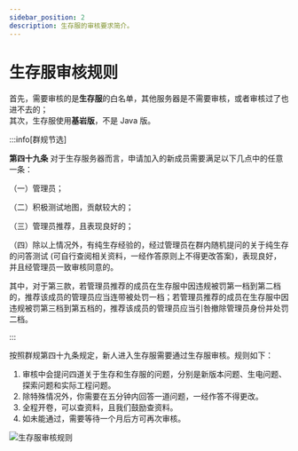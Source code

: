 ```yaml
---
sidebar_position: 2
description: 生存服的审核要求简介。
---
```


# 生存服审核规则

首先，需要审核的是**生存服**的白名单，其他服务器是不需要审核，或者审核过了也进不去的；  
其次，生存服使用**基岩版**，不是 Java 版。

:::info[群规节选]

 **第四十九条** 对于生存服务器而言，申请加入的新成员需要满足以下几点中的任意一条：

（一）管理员；

（二）积极测试地图，贡献较大的；

（三）管理员推荐，且表现良好的；

（四）除以上情况外，有纯生存经验的，经过管理员在群内随机提问的关于纯生存的问答测试 (可自行查阅相关资料，一经作答原则上不得更改答案)，表现良好，并且经管理员一致审核同意的。

其中，对于第三款，若管理员推荐的成员在生存服中因违规被罚第一档到第二档的，推荐该成员的管理员应当连带被处罚一档；若管理员推荐的成员在生存服中因违规被罚第三档到第五档的，推荐该成员的管理员应当引咎撤除管理员身份并处罚二档。

:::

按照群规第四十九条规定，新人进入生存服需要通过生存服审核。规则如下：

1. 审核中会提问四道关于生存和生存服的问题，分别是新版本问题、生电问题、探索问题和实际工程问题。
2. 除特殊情况外，你需要在五分钟内回答一道问题，一经作答不得更改。
3. 全程开卷，可以查资料，且我们鼓励查资料。
4. 如未能通过，需要等待一个月后方可再次审核。

![生存服审核规则](/servers/SurvivalIII/audit.png)
